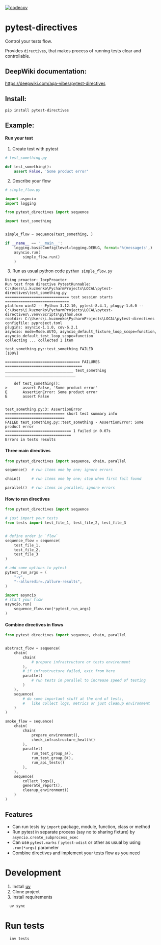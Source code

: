 [![codecov](https://codecov.io/github/aqa-vibes/pytest-directives/graph/badge.svg?token=U1JEXELDHA)](https://codecov.io/github/aqa-vibes/pytest-directives)
# pytest-directives
Control your tests flow.
 
Provides `directives`, that makes process of running tests clear and controllable.

## DeepWiki documentation:
https://deepwiki.com/aqa-vibes/pytest-directives

## Install:
`pip install pytest-directives`

## Example:
#### Run your test
1. Create test with pytest
```python
# test_something.py

def test_something():
    assert False, 'Some product error'
```
2. Describe your flow
```python
# simple_flow.py

import asyncio
import logging

from pytest_directives import sequence

import test_something


simple_flow = sequence(test_something, )

if __name__ == '__main__':
    logging.basicConfig(level=logging.DEBUG, format='%(message)s',)
    asyncio.run(
        simple_flow.run()
    )
```
3. Run as usual python code `python simple_flow.py`
```
Using proactor: IocpProactor
Run test from directive PytestRunnable: C:\Users\i.kuzmenko\PycharmProjects\LOCAL\pytest-directives\test_something.py
============================= test session starts =============================
platform win32 -- Python 3.12.10, pytest-8.4.1, pluggy-1.6.0 -- C:\Users\i.kuzmenko\PycharmProjects\LOCAL\pytest-directives\.venv\Scripts\python.exe
rootdir: C:\Users\i.kuzmenko\PycharmProjects\LOCAL\pytest-directives
configfile: pyproject.toml
plugins: asyncio-1.1.0, cov-6.2.1
asyncio: mode=Mode.AUTO, asyncio_default_fixture_loop_scope=function, asyncio_default_test_loop_scope=function
collecting ... collected 1 item

test_something.py::test_something FAILED                                 [100%]

================================== FAILURES ===================================
_______________________________ test_something ________________________________

    def test_something():
>       assert False, 'Some product error'
E       AssertionError: Some product error
E       assert False


test_something.py:3: AssertionError
=========================== short test summary info ===========================
FAILED test_something.py::test_something - AssertionError: Some product error
============================== 1 failed in 0.07s ==============================
Errors in tests results
```


#### Three main directives
```python
from pytest_directives import sequence, chain, parallel

sequence()  # run items one by one; ignore errors

chain()     # run items one by one; stop when first fail found

parallel()  # run items in parallel; ignore errors
```

#### How to run directives
```python
from pytest_directives import sequence

# just import your tests
from tests import test_file_1, test_file_2, test_file_3


# define order in `flow`
sequence_flow = sequence(
    test_file_1,
    test_file_2,
    test_file_3
)

# add some options to pytest
pytest_run_args = (
    "-v",
    "--alluredir=./allure-results",
)

import asyncio
# start your flow
asyncio.run(
    sequence_flow.run(*pytest_run_args)
)
```

#### Combine directives in flows
```python
from pytest_directives import sequence, chain, parallel


abstract_flow = sequence(
    chain(
        chain(
            # prepare infrastructure or tests environment
        ),
        # if infrastructure failed, exit from here
        parallel(
            # run tests in parallel to increase speed of testing
        )
    ),
    sequence(
        # do some important stuff at the end of tests,
        #   like collect logs, metrics or just cleanup environment
    )
)

smoke_flow = sequence(
    chain(
        chain(
            prepare_environment(),
            check_infrastructure_health()
        ),
        parallel(
            run_test_group_a(),
            run_test_group_B(),
            run_api_tests()
        ),
    ),
    sequence(
        collect_logs(),
        generate_report(),
        cleanup_environment()
    )
)
```

## Features
* Can run tests by `import` package, module, function, class or method
* Run pytest in separate process (say no to sharing fixture) by `asyncio.create_subprocess_exec`
* Can use `pytest.marks` / `pytest-xdist` or other as usual by using `.run(*args)` parameter
* Combine directives and implement your tests flow as you need

# Development
1. Install [uv](https://docs.astral.sh/uv/getting-started/installation/#pypi)
2. Clone project
3. Install requirements 
```bash 
  uv sync
```

# Run tests
```bash 
  inv tests
```
